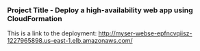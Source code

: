 ### Project Title - Deploy a high-availability web app using CloudFormation
This is a link to the deployment: http://myser-webse-epfncvqiisz-1227965898.us-east-1.elb.amazonaws.com/